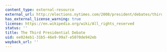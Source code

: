 ```yaml
---
content_type: external-resource
external_url: http://elections.nytimes.com/2008/president/debates/third-presidential-debate.html
has_external_license_warning: true
license: https://en.wikipedia.org/wiki/All_rights_reserved
status: ''
title: The Third Presidential Debate
uid: ee024eb1-31b5-46e9-99a7-e5070de942eb
wayback_url: ''
---
```

